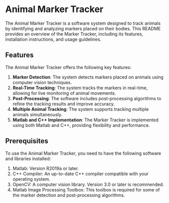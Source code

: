 # Animal Marker Tracker

The Animal Marker Tracker is a software system designed to track animals by identifying and analyzing markers placed on their bodies. This README provides an overview of the Marker Tracker, including its features, installation instructions, and usage guidelines.

## Features

The Animal Marker Tracker offers the following key features:

1. **Marker Detection**: The system detects markers placed on animals using computer vision techniques.
2. **Real-Time Tracking**: The system tracks the markers in real-time, allowing for live monitoring of animal movements.
3. **Post-Processing**: The software includes post-processing algorithms to refine the tracking results and improve accuracy.
4. **Multiple Animal Tracking**: The system supports tracking multiple animals simultaneously.
5. **Matlab and C++ Implementation**: The Marker Tracker is implemented using both Matlab and C++, providing flexibility and performance.

## Prerequisites

To use the Animal Marker Tracker, you need to have the following software and libraries installed:

1. Matlab: Version R2019a or later.
2. C++ Compiler: An up-to-date C++ compiler compatible with your operating system.
3. OpenCV: A computer vision library. Version 3.0 or later is recommended.
4. Matlab Image Processing Toolbox: This toolbox is required for some of the marker detection and post-processing algorithms.
